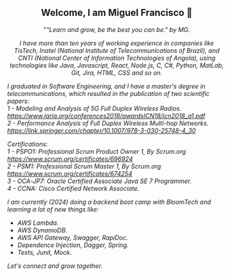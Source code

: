 <h2 align="center"> Welcome, I am Miguel Francisco 👋 </h2>
<p align="center">"<em>"Learn and grow, be the best you can be." by MG. </p>

<p align="center"> I have more than ten years of working experience in companies like TisTech, Inatel (National Institute of Telecommunications of Brazil), and CNTI (National Center of Information Technologies of Angola), using technologies like Java, Javascript, React, Node.js, C, C#, Python, MatLab, Git, Jira, HTML, CSS and so on. <br> </p>

I graduated in Software Engineering, and I have a master's degree in telecommunications, which resulted in the publication of two scientific papers:<br>
1 - Modeling and Analysis of 5G Full Duplex Wireless Radios. https://www.iaria.org/conferences2018/awardsICN18/icn2018_a1.pdf <br>
2 - Performance Analysis of Full Duplex Wireless Multi-hop Networks. https://link.springer.com/chapter/10.1007/978-3-030-25748-4_30

Certifications: <br>
1 - PSPO1: Professional Scrum Product Owner 1, By Scrum.org https://www.scrum.org/certificates/696924 <br>
2 - PSM1: Professional Scrum Master 1, By Scrum.org https://www.scrum.org/certificates/674254 <br>
3 - OCA-JP7: Oracle Certified Associate Java SE 7 Programmer. <br>
4 - CCNA: Cisco Certified Network Associate. <br>

I am currently (2024) doing a backend boot camp with BloomTech and learning a lot of new things like:
- AWS Lambda.
- AWS DynamoDB.
- AWS API Gateway, Swagger, RapiDoc.
- Dependence Injection, Dagger, Spring.
- Tests, Junit, Mock.

Let's connect and grow together.
